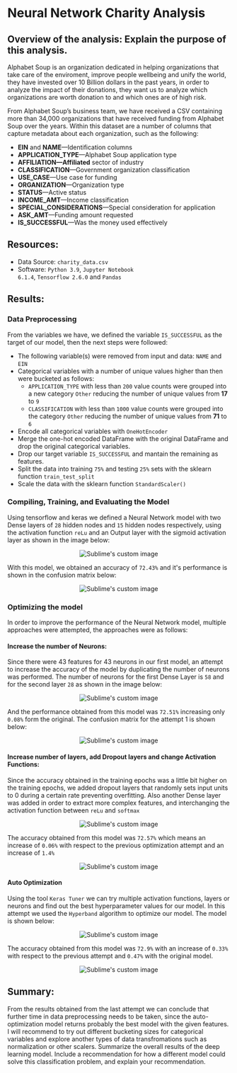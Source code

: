 # Neural Network Charity Analysis
## Overview of the analysis: Explain the purpose of this analysis.
Alphabet Soup is an organization dedicated in helping organizations that take care of the enviroment, improve people wellbeing and unify the world, they have invested over 10 Billion dollars in the past years, in order to analyze the impact of their donations, they want us to analyze which organizations are worth donation to and which ones are of high risk.

From Alphabet Soup’s business team, we have received a CSV containing more than 34,000 organizations that have received funding from Alphabet Soup over the years. Within this dataset are a number of columns that capture metadata about each organization, such as the following:
* **EIN** and **NAME**—Identification columns
* **APPLICATION_TYPE**—Alphabet Soup application type
* **AFFILIATION—Affiliated** sector of industry
* **CLASSIFICATION**—Government organization classification
* **USE_CASE**—Use case for funding
* **ORGANIZATION**—Organization type
* **STATUS**—Active status
* **INCOME_AMT**—Income classification
* **SPECIAL_CONSIDERATIONS**—Special consideration for application
* **ASK_AMT**—Funding amount requested
* **IS_SUCCESSFUL**—Was the money used effectively

## Resources:
* Data Source: <code>charity_data.csv</code>
* Software: <code>Python 3.9</code>, <code>Jupyter Notebook 6.1.4</code>, <code>Tensorflow 2.6.0</code> and <code>Pandas</code>
## Results: 

### Data Preprocessing
From the variables we have, we defined the variable <code>IS_SUCCESSFUL</code> as the target of our model, then the next steps were followed:
* The following variable(s) were removed from input and data: <code>NAME</code> and <code>EIN</code>
* Categorical variables with a number of unique values higher than then were bucketed as follows:
  * <code>APPLICATION_TYPE</code> with less than <code>200</code> value counts were grouped into a new category <code>Other</code> reducing the number of unique values from **17** to <code>9</code>
  * <code>CLASSIFICATION</code> with less than <code>1000</code> value counts were grouped into the category <code>Other</code> reducing the number of unique values from **71** to <code>6</code>
* Encode all categorical variables with <code>OneHotEncoder</code>
* Merge the one-hot encoded DataFrame with the original DataFrame and drop the original categorical variables.
* Drop our target variable <code>IS_SUCCESSFUL</code> and mantain the remaining as features.
* Split the data into training <code>75%</code> and testing <code>25%</code> sets with the sklearn function <code>train_test_split</code>
* Scale the data with the sklearn function <code>StandardScaler()</code>

### Compiling, Training, and Evaluating the Model
Using tensorflow and keras we defined a Neural Network model with two Dense layers of <code>28</code> hidden nodes and <code>15</code> hidden nodes respectively, using the activation function <code>reLu</code> and an Output layer with the sigmoid activation layer as shown in the image below: 

<p align="center">
  <img src="./Resources/model_original.png" alt="Sublime's custom image"/>
</p>

With this model, we obtained an accuracy of <code>72.43%</code> and it's performance is shown in the confusion matrix below: 

<p align="center">
  <img src="./Resources/Original_ConfusionMatrix.png" alt="Sublime's custom image"/>
</p>

### Optimizing the model
In order to improve the performance of the Neural Network model, multiple approaches were attempted, the approaches were as follows:
#### Increase the number of Neurons:
Since there were 43 features for 43 neurons in our first model, an attempt to increase the accuracy of the model by duplicating the number of neurons was performed. The number of neurons for the first Dense Layer is <code>58</code> and for the second layer <code>28</code> as shown in the image below:

<p align="center">
  <img src="./Resources/model_attempt1.png" alt="Sublime's custom image"/>
</p>

And the performance obtained from this model was <code>72.51%</code> increasing only <code>0.08%</code> form the original. The confusion matrix for the attempt 1 is shown below:

<p align="center">
  <img src="./Resources/Attempt1_ConfusionMatrix.png" alt="Sublime's custom image"/>
</p>

#### Increase number of layers, add Dropout layers and change Activation Functions:
Since the accuracy obtained in the training epochs was a little bit higher on the training epochs, we added dropout layers that randomly sets input units to 0 during a certain rate preventing overfitting. Also another Dense layer was added in order to extract more complex features, and interchanging the activation function between <code>reLu</code> and <code>softmax</code>

<p align="center">
  <img src="./Resources/model_attempt2.png" alt="Sublime's custom image"/>
</p>

The accuracy obtained from this model was <code>72.57%</code> which means an increase of <code>0.06%</code> with respect to the previous optimization attempt and an increase of <code>1.4%</code>

<p align="center">
  <img src="./Resources/Attempt2_ConfusionMatrix.png" alt="Sublime's custom image"/>
</p>

#### Auto Optimization
Using the tool <code>Keras Tuner</code> we can try multiple activation functions, layers or neurons and find out the best hyperparameter values for our model. In this attempt we used the <code>Hyperband</code> algorithm to optimize our model. The model is shown below:

<p align="center">
  <img src="./Resources/model_attempt3.png" alt="Sublime's custom image"/>
</p>

The accuracy obtained from this model was <code>72.9%</code> with an increase of <code>0.33%</code> with respect to the previous attempt and <code>0.47%</code> with the original model.

<p align="center">
  <img src="./Resources/Attempt3_ConfusionMatrix.png" alt="Sublime's custom image"/>
</p>

## Summary: 

From the results obtained from the last attempt we can conclude that further time in data preprocessing needs to be taken, since the auto-optimization model returns probably the best model with the given features. I will recommend to try out different bucketing sizes for categorical variables and explore another types of data transfromations such as normalization or other scalers.
Summarize the overall results of the deep learning model. Include a recommendation for how a different model could solve this classification problem, and explain your recommendation.
